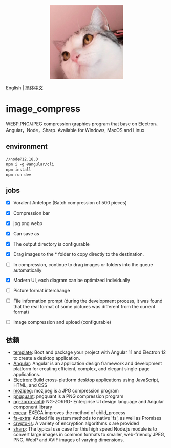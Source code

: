 <p align="center">
    <img width="230" src="./favicon.512x512.png">
</p>


English | [简体中文](README-zh_CN.md)

# image_compress

WEBP,PNG/JPEG compression graphics program that base on Electron，Angular，Node，Sharp. Available for Windows, MacOS and Linux

## environment


```
//node@12.18.0
npm i -g @angular/cli
npm install 
npm run dev
```



## jobs
- [x] Voralent Antelope (Batch compression of 500 pieces)
- [x] Compression bar
- [x] jpg png webp
- [x] Can save as
- [x] The output directory is configurable
- [x] Drag images to the * folder to copy directly to the destination.
- [ ] In compression, continue to drag images or folders into the queue automatically
- [x] Modern UI, each diagram can be optimized individually
- [ ] Picture format interchange
- [ ] File information prompt (during the development process, it was found that the real format of some pictures was different from the current format)
- [ ] Image compression and upload (configurable)


## 依赖

- [template](https://github.com/maximegris/angular-electron): Boot and package your project with Angular 11 and Electron 12 to create a desktop application.
- [Angular](https://angular.cn/): Angular is an application design framework and development platform for creating efficient, complex, and elegant single-page applications.
- [Electron](https://www.electronjs.org/): Build cross-platform desktop applications using JavaScript, HTML, and CSS
- [mozjpeg](https://github.com/mozilla/mozjpeg): mozjpeg is a JPG compression program
- [pngquant](https://github.com/kornelski/pngquant): pngquant is a PNG compression program
- [ng-zorro-antd](https://ng.ant.design/docs/introduce/zh): NG-ZORRO- Enterprise UI design language and Angular component library
- [execa](https://github.com/sindresorhus/execa): EXECA improves the method of child_process
- [fs-extra](https://github.com/jprichardson/node-fs-extra): Added file system methods to native 'fs', as well as Promises
- [crypto-js](https://github.com/brix/crypto-js): A variety of encryption algorithms x are provided
- [sharp](https://github.com/lovell/sharp): The typical use case for this high speed Node.js module is to convert large images in common formats to smaller, web-friendly JPEG, PNG, WebP and AVIF images of varying dimensions.
